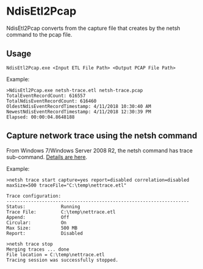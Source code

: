 # NdisEtl2Pcap

NdisEtl2Pcap converts from the capture file that creates by the netsh command to the pcap file.

## Usage

```
NdisEtl2Pcap.exe <Input ETL File Path> <Output PCAP File Path>
```

Example:

```
>NdisEtl2Pcap.exe netsh-trace.etl netsh-trace.pcap
TotalEventRecordCount: 616557
TotalNdisEventRecordCount: 616460
OldestNdisEventRecordTimestamp: 4/11/2018 10:30:40 AM
NewestNdisEventRecordTimestamp: 4/11/2018 12:30:39 PM
Elapsed: 00:00:04.8648188
```

## Capture network trace using the netsh command

From Windows 7/Windows Server 2008 R2, the netsh command has trace sub-command. [Details are here](https://docs.microsoft.com/en-us/windows/desktop/ndf/network-tracing-in-windows-7).

Example:

```
>netsh trace start capture=yes report=disabled correlation=disabled maxSize=500 traceFile="C:\temp\nettrace.etl"

Trace configuration:
-------------------------------------------------------------------
Status:             Running
Trace File:         C:\temp\nettrace.etl
Append:             Off
Circular:           On
Max Size:           500 MB
Report:             Disabled

>netsh trace stop
Merging traces ... done
File location = C:\temp\nettrace.etl
Tracing session was successfully stopped.
```

